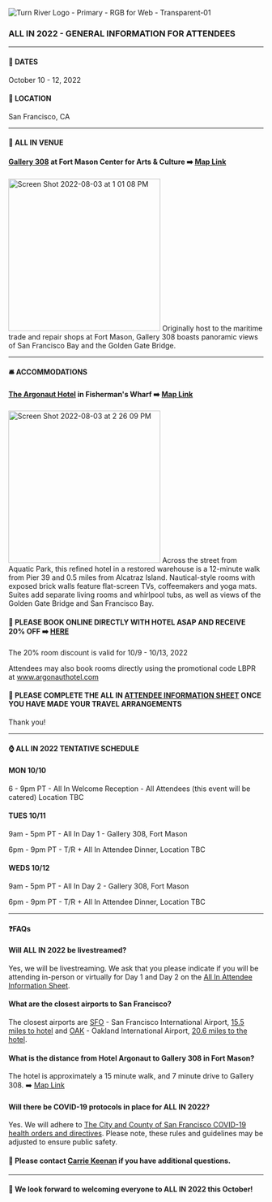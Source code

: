 ![Turn River Logo - Primary - RGB for Web - Transparent-01](https://user-images.githubusercontent.com/95945149/182723922-084b8458-b0f1-4863-85fc-eed27542d113.png)

### ALL IN 2022 - GENERAL INFORMATION FOR ATTENDEES

*****

#### :date:  DATES
October 10 - 12, 2022
#### 	:foggy: LOCATION
San Francisco, CA

*****

#### :round_pushpin: ALL IN VENUE
#### [Gallery 308](https://fortmason.org/venue/gallery-308/) at Fort Mason Center for Arts & Culture :arrow_right: [Map Link](https://goo.gl/maps/o85GVHUr6sT9Bei46)
<img width="300" alt="Screen Shot 2022-08-03 at 1 01 08 PM" src="https://user-images.githubusercontent.com/95945149/182726400-a39e0278-47cd-4465-8af1-eb68825af13b.png">
Originally host to the maritime trade and repair shops at Fort Mason, Gallery 308 boasts panoramic views of San Francisco Bay and the Golden Gate Bridge. 

*****

#### 	:bellhop_bell: ACCOMMODATIONS
#### [The Argonaut Hotel](www.argonauthotel.com/?utm_source=gmb-hotel&utm_medium=organic&utm_campaign=gmb0) in Fisherman's Wharf :arrow_right: [Map Link](https://g.page/ArgonautHotelSF?share)
<img width="300" alt="Screen Shot 2022-08-03 at 2 26 09 PM" src="https://user-images.githubusercontent.com/95945149/182726812-bcd512be-1158-4284-bf99-893e3de5fb86.png">
Across the street from Aquatic Park, this refined hotel in a restored warehouse is a 12-minute walk from Pier 39 and 0.5 miles from Alcatraz Island.
Nautical-style rooms with exposed brick walls feature flat-screen TVs, coffeemakers and yoga mats. Suites add separate living rooms and whirlpool tubs, as well as views of the Golden Gate Bridge and San Francisco Bay.

#### :rotating_light: PLEASE BOOK ONLINE DIRECTLY WITH HOTEL ASAP AND RECEIVE 20% OFF :arrow_right: [HERE](https://be.synxis.com/?adult=1&arrive=2022-08-03&chain=11910&child=0&currency=USD&depart=2022-08-04&hotel=65957&level=hotel&locale=en-US&promo=LBPR&rooms=1)
The 20% room discount is valid for 10/9 - 10/13, 2022

Attendees may also book rooms directly using the promotional code LBPR at www.argonauthotel.com 

#### 🙏 PLEASE COMPLETE THE ALL IN [ATTENDEE INFORMATION SHEET](https://forms.gle/SL5rThN55MZjfDQN9) ONCE YOU HAVE MADE YOUR TRAVEL ARRANGEMENTS
Thank you!
*****


#### :watch: ALL IN 2022 TENTATIVE SCHEDULE
#### MON 10/10
6 - 9pm PT - All In Welcome Reception - All Attendees (this event will be catered) Location TBC
#### TUES 10/11
9am - 5pm PT - All In Day 1 - Gallery 308, Fort Mason

6pm - 9pm PT - T/R + All In Attendee Dinner, Location TBC
#### WEDS 10/12
9am - 5pm PT - All In Day 2 - Gallery 308, Fort Mason

6pm - 9pm PT - T/R + All In Attendee Dinner, Location TBC
*****

#### ❓FAQs
#### Will ALL IN 2022 be livestreamed?
Yes, we will be livestreaming. We ask that you please indicate if you will be attending in-person or virtually for Day 1 and Day 2 on the [All In Attendee Information Sheet](https://forms.gle/SL5rThN55MZjfDQN9).
#### What are the closest airports to San Francisco? 
The closest airports are [SFO](https://www.flysfo.com/) - San Francisco International Airport, [15.5 miles to hotel](https://goo.gl/maps/PFMarsfiViMfachp9) and [OAK](https://www.oaklandairport.com/) - Oakland International Airport, [20.6 miles to the hotel](https://goo.gl/maps/N8uNgzd9zuM3aCoW8).
#### What is the distance from Hotel Argonaut to Gallery 308 in Fort Mason?
The hotel is approximately a 15 minute walk, and 7 minute drive to Gallery 308. :arrow_right: [Map Link]()
#### Will there be COVID-19 protocols in place for ALL IN 2022?
Yes. We will adhere to [The City and County of San Francisco COVID-19 health orders and directives](https://sf.gov/resource/2022/covid-19-health-orders-and-directives). Please note, these rules and guidelines may be adjusted to ensure public safety.

#### :dart: Please contact [Carrie Keenan](ckeenan@turnriver.com) if you have additional questions.
*****

#### :tada: We look forward to welcoming everyone to ALL IN 2022 this October!



